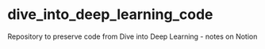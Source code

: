 # dive_into_deep_learning_code
Repository to preserve code from Dive into Deep Learning - notes on Notion
